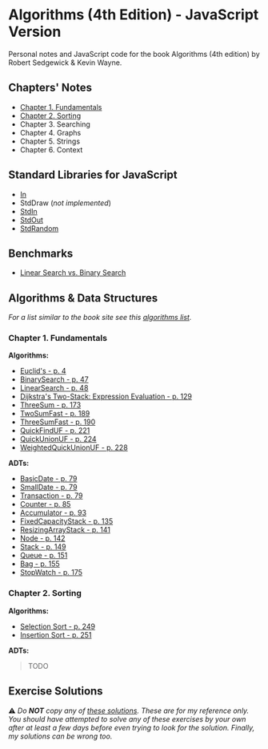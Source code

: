 # Algorithms (4th Edition) - JavaScript Version

Personal notes and JavaScript code for the book Algorithms (4th edition) by Robert Sedgewick & Kevin Wayne.

## Chapters' Notes

* [Chapter 1. Fundamentals](/docs/chapter-1.notes.md)
* [Chapter 2. Sorting](/docs/chapter-2.notes.md)
* Chapter 3. Searching
* Chapter 4. Graphs
* Chapter 5. Strings
* Chapter 6. Context

## Standard Libraries for JavaScript

* [In](/src/libs/in/in.js)
* StdDraw (*not implemented*)
* [StdIn](/src/libs/std-in/std-in.js)
* [StdOut](/src/libs/std-out/std-out.js)
* [StdRandom](/src/libs/std-random/std-random.js)

## Benchmarks

* [Linear Search vs. Binary Search](/src/benchmarks/searching/linear-vs-binary-search.js)

## Algorithms & Data Structures

_For a list similar to the book site see this [algorithms list](/docs/algorithms-list.md)._

### Chapter 1. Fundamentals

**Algorithms:**

* [Euclid's - p. 4](/src/algorithms/euclidean/euclidean.js)
* [BinarySearch - p. 47](/src/algorithms/binary-search/binary-search.js)
* [LinearSearch - p. 48](/src/algorithms/linear-search/linear-search.js)
* [Dijkstra's Two-Stack: Expression Evaluation - p. 129](/src/algorithms/dijkstra-two-stack/dijkstra-two-stack.js)
* [ThreeSum - p. 173](/src/algorithms/three-sum/three-sum.js)
* [TwoSumFast - p. 189](/src/algorithms/two-sum-fast/two-sum-fast.js)
* [ThreeSumFast - p. 190](/src/algorithms/three-sum-fast/three-sum-fast.js)
* [QuickFindUF - p. 221](/src/algorithms/union-find/union-find.js)
* [QuickUnionUF - p. 224](/src/algorithms/union-find-quick/union-find-quick.js)
* [WeightedQuickUnionUF - p. 228](/src/algorithms/union-find-weighted/union-find-weighted.js)

**ADTs:**

* [BasicDate - p. 79](/src/adts/basic-date/basic-date.js)
* [SmallDate - p. 79](/src/adts/small-date/small-date.js)
* [Transaction - p. 79](/src/adts/transaction/transaction.js)
* [Counter - p. 85](/src/adts/counter/counter.js)
* [Accumulator - p. 93](/src/adts/accumulator/accumulator.js)
* [FixedCapacityStack - p. 135](/src/adts/fixed-capacity-stack/fixed-capacity-stack.js)
* [ResizingArrayStack - p. 141](/src/adts/resizable-array-stack/resizable-array-stack.js)
* [Node - p. 142](/src/adts/node/node.js)
* [Stack - p. 149](/src/adts/stack/stack.js)
* [Queue - p. 151](/src/adts/queue/queue.js)
* [Bag - p. 155](/src/adts/bag/bag.js)
* [StopWatch - p. 175](/src/adts/stop-watch/stop-watch.js)

### Chapter 2. Sorting

**Algorithms:**

* [Selection Sort - p. 249](/src/algorithms/selection-sort/selection-sort.js)
* [Insertion Sort - p. 251](/src/algorithms/insertion-sort/insertion-sort.js)

**ADTs:**

> TODO

## Exercise Solutions

:warning: _Do **NOT** copy any of [these solutions](/src/exercises/index.md). These are for my reference only. You should have attempted to solve any of these exercises by your own after at least a few days before even trying to look for the solution. Finally, my solutions can be wrong too._
